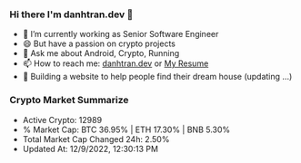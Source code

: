 ### Hi there I'm danhtran.dev 👋

- 🔭 I’m currently working as Senior Software Engineer
- 😄 But have a passion on crypto projects
- 💬 Ask me about Android, Crypto, Running 
- 📫 How to reach me: <a href="https://danhtran.dev" target="_blank">danhtran.dev</a> or <a href="Dan-Resume.pdf" target="_blank">My Resume</a>
- 🌱 Building a website to help people find their dream house (updating ...)

### Crypto Market Summarize
- Active Crypto: 12989
- % Market Cap: BTC 36.95% | ETH 17.30% | BNB 5.30%
- Total Market Cap Changed 24h: 2.50%
- Updated At: 12/9/2022, 12:30:13 PM
